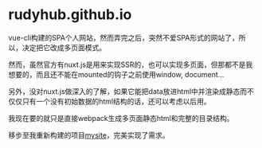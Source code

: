 # rudyhub.github.io
vue-cli构建的SPA个人网站，然而弄完之后，突然不爱SPA形式的网站了，所以，决定把它改成多页面模式。

然而，虽然官方有nuxt.js是用来实现SSR的，也可以实现多页面，但那都不是我想要的，而且还不能在mounted的钩子之前使用window, document...

另外，没对nuxt.js做深入的了解，如果它能把data放进html中并渲染成静态而不仅仅只有一个没有初始数据的html结构的话，还可以考虑以后用。

我现在要的就只是直接webpack生成多页面静态html和完整的目录结构。

移步至我重新构建的项目[mysite](https://github.com/Rudyhub/mysite)，完美实现了需求。
